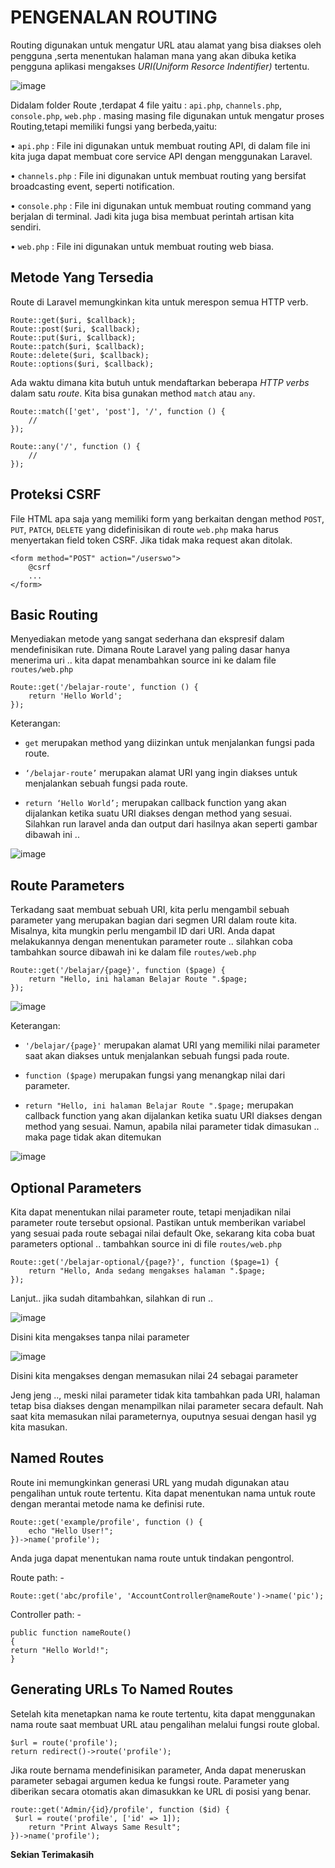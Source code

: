 # PENGENALAN ROUTING

  Routing digunakan untuk mengatur URL atau alamat yang bisa diakses oleh pengguna ,serta menentukan halaman mana yang akan dibuka ketika pengguna aplikasi mengakses _URI(Uniform Resorce Indentifier)_ tertentu.
  
  ![image](https://user-images.githubusercontent.com/79132332/124295319-e9392580-db82-11eb-936e-791f845c8696.png)

Didalam folder Route ,terdapat 4 file yaitu : `api.php`, `channels.php`, `console.php`, `web.php` . masing masing file digunakan untuk mengatur proses Routing,tetapi memiliki fungsi yang berbeda,yaitu:

•	`api.php` : File ini digunakan untuk membuat routing API, di dalam file ini kita juga dapat membuat core service API dengan menggunakan Laravel.

•	`channels.php` : File ini digunakan untuk membuat routing yang bersifat broadcasting event, seperti notification.

•	`console.php` : File ini digunakan untuk membuat routing command yang berjalan di terminal. Jadi kita juga bisa membuat perintah artisan kita sendiri.

•	`web.php` : File ini digunakan untuk membuat routing web biasa.

## **Metode Yang Tersedia**

Route di Laravel memungkinkan kita untuk merespon semua HTTP verb.

	Route::get($uri, $callback);
	Route::post($uri, $callback);
	Route::put($uri, $callback);
	Route::patch($uri, $callback);
	Route::delete($uri, $callback);
	Route::options($uri, $callback);
Ada waktu dimana kita butuh untuk mendaftarkan beberapa _HTTP verbs_ dalam satu _route_. Kita bisa gunakan method `match` atau `any`.

	Route::match(['get', 'post'], '/', function () {
    	//
	});

	Route::any('/', function () {
    	//
	});
	
## **Proteksi CSRF**

File HTML apa saja yang memiliki form yang berkaitan dengan method `POST`, `PUT`, `PATCH`, `DELETE` yang didefinisikan di route `web.php` maka harus menyertakan field token CSRF. Jika tidak maka request akan ditolak.

	<form method="POST" action="/userswo">
    	@csrf
    	...
	</form>

## **Basic Routing**

Menyediakan metode yang sangat sederhana dan ekspresif dalam mendefinisikan rute. Dimana Route Laravel yang paling dasar hanya menerima uri .. kita dapat menambahkan source ini ke dalam file `routes/web.php`

	Route::get('/belajar-route', function () {
    	return 'Hello World';
	});

Keterangan:

- `get` merupakan method yang diizinkan untuk menjalankan fungsi pada route.

- `‘/belajar-route’` merupakan alamat URI yang ingin diakses untuk menjalankan sebuah fungsi pada route.

- `return ‘Hello World’;` merupakan callback function yang akan dijalankan ketika suatu URI diakses dengan method yang sesuai.
Silahkan run laravel anda dan output dari hasilnya akan seperti gambar dibawah ini ..
 
 ![image](https://user-images.githubusercontent.com/79132332/124297128-f0613300-db84-11eb-917b-9702358b2897.png)


## **Route Parameters**

Terkadang saat membuat sebuah URI, kita perlu mengambil sebuah parameter yang merupakan bagian dari segmen URI dalam route kita.
Misalnya, kita mungkin perlu mengambil ID dari URI. Anda dapat melakukannya dengan menentukan parameter route .. silahkan coba tambahkan source dibawah ini ke dalam file `routes/web.php`

	Route::get('/belajar/{page}', function ($page) {
    	return "Hello, ini halaman Belajar Route ".$page;
	});

 ![image](https://user-images.githubusercontent.com/79132332/124297943-dd9b2e00-db85-11eb-816e-c3c30571892e.png)

Keterangan:

- `'/belajar/{page}'` merupakan alamat URI yang memiliki nilai parameter saat akan diakses untuk menjalankan sebuah fungsi pada route.

- `function ($page)` merupakan fungsi yang menangkap nilai dari parameter.

- `return "Hello, ini halaman Belajar Route ".$page;` merupakan callback function yang akan dijalankan ketika suatu URI diakses dengan method yang sesuai.
Namun, apabila nilai parameter tidak dimasukan .. maka page tidak akan ditemukan

![image](https://user-images.githubusercontent.com/79132332/124297981-ebe94a00-db85-11eb-9c7b-eca543e49e4c.png)

 
## **Optional Parameters**

Kita dapat menentukan nilai parameter route, tetapi menjadikan nilai parameter route tersebut opsional. Pastikan untuk memberikan variabel yang sesuai pada route sebagai nilai default
Oke, sekarang kita coba buat parameters optional .. tambahkan source ini di file `routes/web.php`

	Route::get('/belajar-optional/{page?}', function ($page=1) {
    	return "Hello, Anda sedang mengakses halaman ".$page;
	});
	
Lanjut.. jika sudah ditambahkan, silahkan di run ..

![image](https://user-images.githubusercontent.com/79132332/124298039-fe638380-db85-11eb-84a3-65c98137d455.png)


Disini kita mengakses tanpa nilai parameter

![image](https://user-images.githubusercontent.com/79132332/124298097-0e7b6300-db86-11eb-8320-f119feb22abd.png)


Disini kita mengakses dengan memasukan nilai 24 sebagai parameter

Jeng jeng .., meski nilai parameter tidak kita tambahkan pada URI, halaman tetap bisa diakses dengan menampilkan nilai parameter secara default. Nah saat kita memasukan nilai parameternya, ouputnya sesuai dengan hasil yg kita masukan.


## **Named Routes**
Route ini memungkinkan generasi URL yang mudah digunakan atau pengalihan untuk route tertentu. Kita dapat menentukan nama untuk route dengan merantai metode nama ke definisi rute.

	Route::get('example/profile', function () {
    	echo "Hello User!";
	})->name('profile');
Anda juga dapat menentukan nama route untuk tindakan pengontrol.

Route path: -

	Route::get('abc/profile', 'AccountController@nameRoute')->name('pic');

Controller path: -

	public function nameRoute()
	{
  	return "Hello World!";		
	}

## **Generating URLs To Named Routes**
Setelah kita menetapkan nama ke route tertentu, kita dapat menggunakan nama route saat membuat URL atau pengalihan melalui fungsi route global.

	$url = route('profile');
	return redirect()->route('profile');

Jika route bernama mendefinisikan parameter, Anda dapat meneruskan parameter sebagai argumen kedua ke fungsi route. Parameter yang diberikan secara otomatis akan dimasukkan ke URL di posisi yang benar.

	route::get('Admin/{id}/profile', function ($id) {
   	 $url = route('profile', ['id' => 1]);
		return "Print Always Same Result";
	})->name('profile');


**Sekian Terimakasih**
